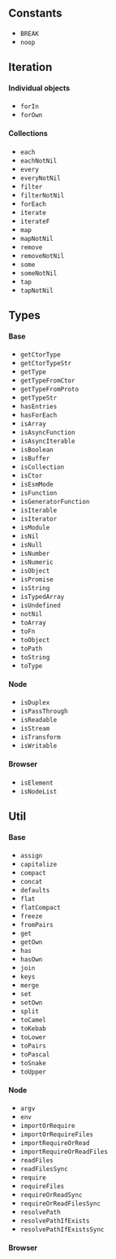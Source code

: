 ## Constants
* `BREAK`
* `noop`

## Iteration
#### Individual objects
* `forIn`
* `forOwn`
#### Collections
* `each`
* `eachNotNil`
* `every`
* `everyNotNil`
* `filter`
* `filterNotNil`
* `forEach`
* `iterate`
* `iterateF`
* `map`
* `mapNotNil`
* `remove`
* `removeNotNil`
* `some`
* `someNotNil`
* `tap`
* `tapNotNil`

## Types
#### Base
* `getCtorType`
* `getCtorTypeStr`
* `getType`
* `getTypeFromCtor`
* `getTypeFromProto`
* `getTypeStr`
* `hasEntries`
* `hasForEach`
* `isArray`
* `isAsyncFunction`
* `isAsyncIterable`
* `isBoolean`
* `isBuffer`
* `isCollection`
* `isCtor`
* `isEsmMode`
* `isFunction`
* `isGeneratorFunction`
* `isIterable`
* `isIterator`
* `isModule`
* `isNil`
* `isNull`
* `isNumber`
* `isNumeric`
* `isObject`
* `isPromise`
* `isString`
* `isTypedArray`
* `isUndefined`
* `notNil`
* `toArray`
* `toFn`
* `toObject`
* `toPath`
* `toString`
* `toType`
#### Node
* `isDuplex`
* `isPassThrough`
* `isReadable`
* `isStream`
* `isTransform`
* `isWritable`
#### Browser
* `isElement`
* `isNodeList`

## Util
#### Base
* `assign`
* `capitalize`
* `compact`
* `concat`
* `defaults`
* `flat`
* `flatCompact`
* `freeze`
* `fromPairs`
* `get`
* `getOwn`
* `has`
* `hasOwn`
* `join`
* `keys`
* `merge`
* `set`
* `setOwn`
* `split`
* `toCamel`
* `toKebab`
* `toLower`
* `toPairs`
* `toPascal`
* `toSnake`
* `toUpper`
#### Node
* `argv`
* `env`
* `importOrRequire`
* `importOrRequireFiles`
* `importRequireOrRead`
* `importRequireOrReadFiles`
* `readFiles`
* `readFilesSync`
* `require`
* `requireFiles`
* `requireOrReadSync`
* `requireOrReadFilesSync`
* `resolvePath`
* `resolvePathIfExists`
* `resolvePathIfExistsSync`
#### Browser
